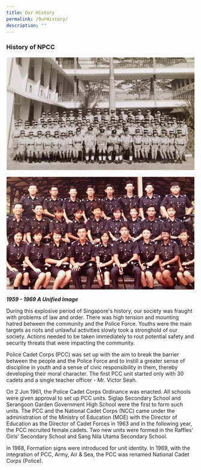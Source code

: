```yaml
---
title: Our History
permalink: /OurHistory/
description: ""
---
```

### History of NPCC
![](/images/history-1.jpg)

![](/images/history-2.jpg)

***1959 - 1969 A Unified Image***
        
During this explosive period of Singapore's history, our society was fraught with problems of law and order. There was high tension and mounting hatred between the community and the Police Force. Youths were the main targets as riots and unlawful activities slowly took a stronghold of our society. Actions needed to be taken immediately to rout potential safety and security threats that were impacting the community.

Police Cadet Corps (PCC) was set up with the aim to break the barrier between the people and the Police Force and to instill a greater sense of discipline in youth and a sense of civic responsibility in them, thereby developing their moral character. The first PCC unit started only with 30 cadets and a single teacher officer - Mr. Victor Seah.

On 2 Jun 1961, the Police Cadet Corps Ordinance was enacted. All schools were given approval to set up PCC units. Siglap Secondary School and Serangoon Garden Government High School were the first to form such units. The PCC and the National Cadet Corps (NCC) came under the administration of the Ministry of Education (MOE) with the Director of Education as the Director of Cadet Forces in 1963 and in the following year, the PCC recruited female cadets. Two new units were formed in the Raffles' Girls' Secondary School and Sang Nila Utama Secondary School.

In 1968, Formation signs were introduced for unit identity. In 1969, with the integration of PCC, Army, Air & Sea, the PCC was renamed National Cadet Corps (Police).